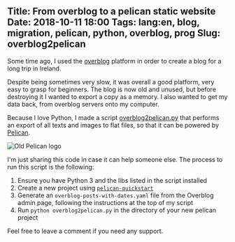 Title: From overblog to a pelican static website
Date: 2018-10-11 18:00
Tags: lang:en, blog, migration, pelican, python, overblog, prog
Slug: overblog2pelican
---
Some time ago, I used the [overblog](https://over-blog.com) platform in order to create a blog for a long trip in Ireland.

Despite being sometimes very slow, it was overall a good platform, very easy to grasp for beginners.
The blog is now old and unused, but before destroying it I wanted to export a copy as a memory.
I also wanted to get my data back, from overblog servers onto my computer.

Because I love Python, I made a script [overblog2pelican.py](https://github.com/Lucas-C/dotfiles_and_notes/blob/master/languages/python/overblog2pelican.py)
that performs an export of all texts and images to flat files,
so that it can be powered by [Pelican](https://blog.getpelican.com/).

![Old Pelican logo](images/2018/10/pelican-old.png)

I'm just sharing this code in case it can help someone else.
The process to run this script is the following:

1. Ensure you have Python 3 and the libs listed in the script installed
2. Create a new project using [`pelican-quickstart`](http://docs.getpelican.com/en/stable/quickstart.html#create-a-project)
3. Generate an `overblog-posts-with-dates.yaml` file from the Overblog admin page,
following the instructions at the top of my script
4. Run `python overblog2pelican.py` in the directory of your new pelican project

Feel free to leave a comment if you need any support.
